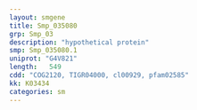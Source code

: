 ```yaml
---
layout: smgene
title: Smp_035080
grp: Smp_03
description: "hypothetical protein"
smp: Smp_035080.1
uniprot: "G4V821"
length:   549
cdd: "COG2120, TIGR04000, cl00929, pfam02585"
kk: K03434
categories: sm
---
```

